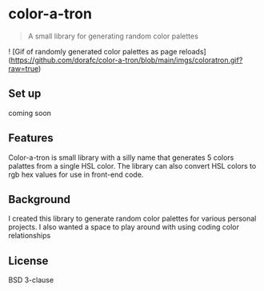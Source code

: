 # color-a-tron
> A small library for generating random color palettes

! [Gif of randomly generated color palettes as page reloads]
(https://github.com/dorafc/color-a-tron/blob/main/imgs/coloratron.gif?raw=true)

## Set up
coming soon

## Features
Color-a-tron is small library with a silly name that generates 5 colors palattes from a single HSL color. The library can also convert HSL colors to rgb hex values for use in front-end code.

## Background
I created this library to generate random color palettes for various personal projects. I also wanted a space to play around with using coding color relationships

## License
BSD 3-clause